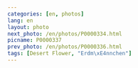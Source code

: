 ```yaml
---
categories: [en, photos]
lang: en
layout: photo
next_photo: /en/photos/P0000334.html
picname: P0000337
prev_photo: /en/photos/P0000336.html
tags: [Desert Flower, "Erdm\xE4nnchen"]
---
```

